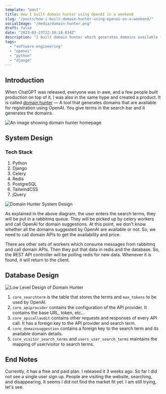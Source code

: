 ```yaml
---
template: "post"
title: How I built domain hunter using OpenAI in a weekend
slug: "/posts/how-i-built-domain-hunter-using-openai-on-a-weekend/"
socialImage: "/media/domain-hunter.png"
draft: false
date: "2023-03-23T22:30:18.034Z"
description: "I built domain hunter which generates domains available for registration based on the given terms using OpenAI."
tags:
  - "software-engineering"
  - "openai"
  - "python"
  - "django"
---
```


## Introduction

When ChatGPT was released, everyone was in awe, and a few people built production on top of it. I was also in the same hype and created a product. It is called [domain hunter](https://domainhunterr.com) — A tool that generates domains that are available for registration using OpenAI. You give terms in the search bar and it generates the domains.

![An image showing domain hunter homepage](/media/domain-hunter-homepage.png)

## System Design

### Tech Stack

1. Python
2. Django
3. Celery
4. Redis
5. PostgreSQL
6. TailwindCSS
7. jQuery

![Domain Hunter System Design](/media/domain-hunter-hld.png)

As explained in the above diagram, the user enters the search terms, they will be put in a rabbitmq queue. They will be picked up by celery workers and call OpenAI for domain suggestions. At this point, we don't know whether all the domains suggested by OpenAI are available or not. So, we need to call domain APIs to get the availability and price.

There are other sets of workers which consume messages from rabbitmq and call domain APIs. Then they put that data in redis and the database. So, the REST API controller will be polling redis for new data. Whenever it is found, it will return to the client.

## Database Design

![Low Level Design of Domain Hunter](/media/domain-hunter-lld.png)

1. `core_searchterm` is the table that stores the terms and `max_tokens` to be used by OpenAI.
2. `core_apiprovider` contains the configuration of the API provider. It contains the base URL, token, etc...
3. `core_apicallaudit` contains other requests and responses of every API call. It has a foreign key to the API provider and search term.
4. `core_domainsuggestion` contains a foreign key to the search term and its available domain details.
5. `core_visitor_search_terms` and `users_user_search_terms` maintains the mapping of user/visitor to search terms.

## End Notes

Currently, it has a free and paid plan. I released it 3 weeks ago. So far I did not see a single user sign up. People are visiting the website, searching, and disappearing. It seems I did not find the market fit yet. I am still trying, let's see.
